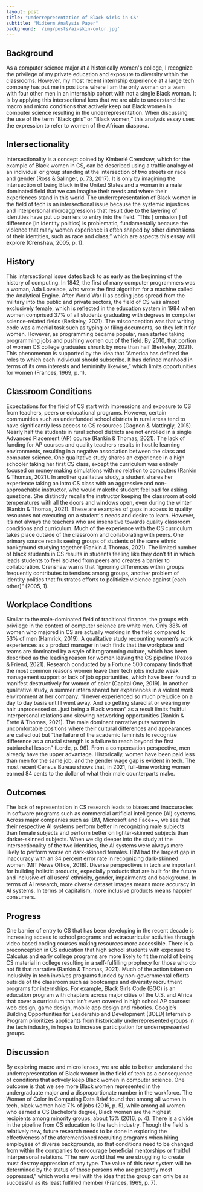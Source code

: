```yaml
---
layout: post
title: "Underrepresentation of Black Girls in CS"
subtitle: "Midterm Analysis Paper"
background: '/img/posts/ai-skin-color.jpg'
---
```


## Background 
As a computer science major at a historically women's college, I recognize the privilege of my private education and exposure to diversity within the classrooms. However, my most recent internship experience at a large tech company has put me in positions where I am the only woman on a team with four other men in an internship cohort with not a single Black woman. It is by applying this intersectional lens that we are able to understand the macro and micro conditions that actively keep out Black women in computer science resulting in the underrepresentation. When discussing the use of the term “Black girls” or “Black women,” this analysis essay uses the expression to refer to women of the African diaspora. 

## Intersectionality 
Intersectionality is a concept coined by Kimberlé Crenshaw, which for the example of Black women in CS, can be described using a traffic analogy of an individual or group standing at the intersection of two streets on race and gender (Ross & Salinger, p. 73, 2017). It is only by imagining the intersection of being Black in the United States and a woman in a male dominated field that we can imagine their needs and where their experiences stand in this world. The underrepresentation of Black women in the field of tech is an intersectional issue because the systemic injustices and interpersonal microaggressions that result due to the layering of identities have put up barriers to entry into the field. “This [ omission ] of difference [in identity politics] is problematic, fundamentally because the violence that many women experience is often shaped by other dimensions of their identities, such as race and class,” which are aspects this essay will explore (Crenshaw, 2005, p. 1). 

## History 
This intersectional issue dates back to as early as the beginning of the history of computing. In 1842, the first of many computer programmers was a woman, Ada Lovelace, who wrote the first algorithm for a machine called the Analytical Engine. After World War II as coding jobs spread from the military into the public and private sectors, the field of CS was almost exclusively female, which is reflected in the education system in 1984 when women comprised 37% of all students graduating with degrees in computer science-related fields (Berkeley, 2021). The misconception was that writing code was a menial task such as typing or filing documents, so they left it for women. However, as programming became popular, men started taking programming jobs and pushing women out of the field. By 2010, that portion of women CS college graduates shrunk by more than half (Berkeley, 2021). This phenomenon is supported by the idea that “America has defined the roles to which each individual should subscribe. It has defined manhood in terms of its own interests and femininity likewise,” which limits opportunities for women (Frances, 1969, p. 1). 

## Classroom Conditions
Expectations for the field of CS start with impressions and exposure to CS from teachers, peers or educational programs. However, certain communities such as underfunded school districts in rural areas tend to have significantly less access to CS resources (Gagnon & Mattingly, 2015). Nearly half the students in rural school districts are not enrolled in a single Advanced Placement (AP) course (Rankin & Thomas, 2021). The lack of funding for AP courses and quality teachers results in hostile learning environments, resulting in a negative association between the class and computer science. One qualitative study shares an experience in a high schooler taking her first CS class, except the curriculum was entirely focused on money making simulations with no relation to computers (Rankin & Thomas, 2021). In another qualitative study, a student shares her experience taking an intro CS class with an aggressive and non-approachable instructor, who would make​ the student feel bad for asking questions. She distinctly recalls the instructor keeping the classroom at cold temperatures with all the doors and windows open, even during the winter (Rankin & Thomas, 2021). These are examples of gaps in access to quality resources not executing on a student's needs and desire to learn. However, it’s not always the teachers who are insensitive towards quality classroom conditions and curriculum. Much of the experience with the CS curriculum takes place outside of the classroom and collaborating with peers. One primary source recalls seeing groups of students of the same ethnic background studying together (Rankin & Thomas, 2021). The limited number of black students in CS results in students feeling like they don’t fit in which leads students to feel isolated from peers and creates a barrier to collaboration. Crenshaw warns that “ignoring differences within groups frequently contributes to tensions among groups, another problem of identity politics that frustrates efforts to politicize violence against [each other]” (2005, 1).

## Workplace Conditions
Similar to the male-dominated field of traditional finance, the groups with privilege in the context of computer science are white men. Only 38% of women who majored in CS are actually working in the field compared to 53% of men (Hamrick, 2019). A qualitative study recounting women’s work experiences as a product manager in tech finds that the workplace and teams are dominated by a style of brogramming culture, which has been described as the leading reason for women leaving the CS pipeline (Pozos & Friend, 2021). Research conducted by a Fortune 500 company finds that the most common reasons women leave their tech jobs include weak management support or lack of job opportunities, which have been found to manifest destructively for women of color (Capital One, 2019). In another qualitative study, a summer intern shared her experiences in a violent work environment at her company: “I never experienced so much prejudice on a day to day basis until I went away. And so getting stared at or wearing my hair unprocessed or...just being a Black woman” as a result limits fruitful interpersonal relations and skewing networking opportunities (Rankin & Erete & Thomas, 2021). The male dominant narrative puts women in uncomfortable positions where their cultural differences and appearances are called out but “the failure of the academic feminists to recognize difference as a crucial strength is a failure to reach beyond the first patriarchal lesson” (Lorde, p. 96). From a compensation perspective, men already have the upper advantage. Historically, women have been paid less than men for the same job, and the gender wage gap is evident in tech. The most recent Census Bureau shows that, in 2021, full-time working women earned 84 cents to the dollar of what their male counterparts make. 

## Outcomes 
The lack of representation in CS research leads to biases and inaccuracies in software programs such as commercial artificial intelligence (AI) systems. Across major companies such as IBM, Microsoft and Face++, we see that their respective AI systems perform better in recognizing male subjects than female subjects and perform better on lighter-skinned subjects than darker-skinned subjects. When we dig deeper into the study at the intersectionality of the two identities, the AI systems were always more likely to perform worse on dark-skinned females. IBM had the largest gap in inaccuracy with an 34 percent error rate in recognizing dark-skinned women (MIT News Office, 2018). Diverse perspectives in tech are important for building holistic products, especially products that are built for the future and inclusive of all users' ethnicity, gender, impairments and background. In terms of AI research, more diverse dataset images means more accuracy in AI systems. In terms of capitalism, more inclusive products means happier consumers. 

## Progress
One barrier of entry to CS that has been developing in the recent decade is increasing access to school programs and extracurricular activities through video based coding courses making resources more accessible. There is a preconception in CS education that high school students with exposure to Calculus and early college programs are more likely to fit the mold of being CS material in college resulting in a self-fulfilling prophecy for those who do not fit that narrative (Rankin & Thomas, 2021). Much of the action taken on inclusivity in tech involves programs funded by non-governmental efforts outside of the classroom such as bootcamps and diversity recruitment programs for internships. For example, Black Girls Code (BGC) is an education program with chapters across major cities of the U.S. and Africa that cover a curriculum that isn’t even covered in high school AP courses: web design, game design, mobile app design and robotics. Google’s Building Opportunities for Leadership and Development (BOLD) Internship Program prioritizes applicants from historically underrepresented groups in the tech industry, in hopes to increase participation for underrepresented groups.

## Discussion
By exploring macro and micro lenses, we are able to better understand the underrepresentation of Black women in the field of tech as a consequence of conditions that actively keep Black women in computer science. One outcome is that we see more Black women represented in the undergraduate major and a disproportionate number in the workforce. The Women of Color in Computing Data Brief found that among all women in tech, black women hold 7% of jobs (2016, p. 5), while among all women who earned a CS Bachelor’s degree, Black women are the highest recipients among minority groups, about 15% (2016, p. 4). There is a divide in the pipeline from CS education to the tech industry. Though the field is relatively new, future research needs to be done in exploring the effectiveness of the aforementioned recruiting programs when hiring employees of diverse backgrounds, so that conditions need to be changed from within the companies to encourage beneficial mentorships or fruitful interpersonal relations. “The new world that we are struggling to create must destroy oppression of any type. The value of this new system will be determined by the status of those persons who are presently most oppressed,” which works well with the idea that the group can only be as successful as its least fulfilled member (Frances, 1969, p. 7). 
